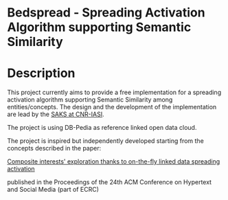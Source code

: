Bedspread - Spreading Activation Algorithm supporting Semantic Similarity
==========================================================================

# Description
This project currently aims to provide a free implementation for 
a spreading activation algorithm supporting Semantic Similarity
among entities/concepts. The design and the development of the
implementation are lead by the [SAKS at CNR-IASI](http://saks.iasi.cnr.it).

The project is using DB-Pedia as reference linked open data cloud.

The project is inspired but independently developed starting from 
the concepts described in the paper:

[Composite interests' exploration thanks to on-the-fly linked data spreading activation](http://dl.acm.org/citation.cfm?doid=2481492.2481496)

published in the Proceedings of the 24th ACM Conference on Hypertext and Social Media (part of ECRC)
